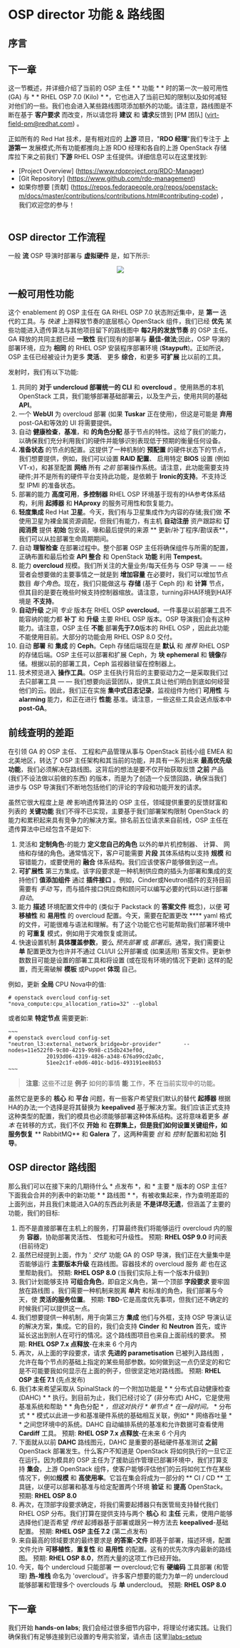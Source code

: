 # OSP director 功能 & 路线图

## 序言

## 下一章

这一节概述，并详细介绍了当前的 OSP 主任 * * 功能 * * 时的第一次一般可用性 (GA) 与 * * RHEL OSP 7.0 (Kilo) * *，它也进入了当前已知的限制以及如何减轻对他们的一些。我们也会进入某些路线图项添加额外的功能。请注意，路线图是不断在基于 **客户要求** 而改变，所以请您将 **建议** 和 **请求**反馈到 [PM 团队] (virt-field-pm@redhat.com) 。

正如所有的 Red Hat 技术，是有相对应的 **上游** 项目，"**RDO 经理**"我们专注于 **上游第一** 发展模式;所有功能都推向上游 RDO 经理和各自的上游 OpenStack 存储库拉下来之前我们 **下游** RHEL OSP 主任提供。详细信息可以在这里找到:

* [Project Overview] (https://www.rdoproject.org/RDO-Manager)
* [Git Repository] (https://www.github.com/rdo-management)
* 如果你想要 [贡献] (https://repos.fedorapeople.org/repos/openstack-m/docs/master/contributions/contributions.html#contributing-code) ，我们欢迎您的参与！<br><br>

## OSP director 工作流程

一般 **流** OSP 导演时部署与 **虚拟硬件** 是，如下所示:

<center>
<img src="./images/osp-director-workflow.png"/>
</center>

## 一般可用性功能

这个 enablement 的 OSP 主任在 GA RHEL OSP 7.0 状态附近集中，是 **第一** 迭代的工具。与 *快速* 上游释放节奏的底层核心 OpenStack 组件，我们已经 **优先** 某些功能进入遗传算法与其他项目留下的路线图中 **每2月的发放节奏** 的 OSP 主任。GA 释放的共同主题已经 **一致性** 我们现有的部署与 **最佳-做法**;因此，OSP 导演的部署环境，应为 **相同** 的 RHEL OSP 安装程序部署环境 (**Staypuft**)。正如所说，OSP 主任已经被设计为更多 **灵活**、 更多 **综合**，和更多 **可扩展** 比以前的工具。

发射时，我们有以下功能:
1. 共同的 **对于 undercloud 部署统一的 CLI** 和 **overcloud** 。使用熟悉的本机 OpenStack 工具，我们能够部署基础部署云，以及生产云，使用共同的基础 **API**。
2. 一个 **WebUI** 为 overcloud 部署 (如果 **Tuskar** 正在使用)，但这是可能是 **弃用** post-GA和等效的 UI 将需要提供。
3. 自动 **健康检查**，**基准**，和 **的角色分配** 基于节点的特性。这给了我们的能力，以确保我们充分利用我们的硬件并能够识别表现低于预期的衡量任何设备。
4. **准备状态** 的节点的配置。这提供了一种机制的 **预配置** 的硬件状态下的节点，我们想要提供，例如，我们可以设置 **RAID 配置**、 启用特定 **BIOS** 设置 (例如VT-x)，和甚至配置 **网络** 所有 *之前* 部署操作系统。请注意，此功能需要支持硬件;并不是所有的硬件平台支持此功能，是依赖于 **Ironic的支持**。不支持泛型 IPMI 的准备状态。
5. 部署的能力 **高度可用**，**多控制器** RHEL OSP 环境基于现有的HA参考体系结构，利用 **起搏器** 和 **HAproxy** 的服务可用性和恢复能力。
6. **轻度集成** Red Hat **卫星**。今天，我们有与卫星集成作为内容的存储;我们做 **不** 使用卫星为裸金属资源调配，但我们有能力，有主机 **自动注册** 资产跟踪和 **订阅消费** 提供 **初始** 包安装，喙和最后提供的来源 ** 更新/补丁程序/勘误表**，我们可以从拉部署生命周期期间。
7. 自动 **理智检查** 在部署过程中。整个部署 OSP 主任将确保组件与所需的配置，正确布置和最后检查 **API 整合** 和 OpenStack **功能** 利用 **Tempest**。
8. 能力 **overcloud** 规模。我们所关注的大量业务/每天任务与 OSP 导演 — — 经营者会想要做的主要事情之一就是到 **增加容量** 在必要时，我们可以增加节点数目 *每个角色*。现在，我们只能做这与 **存储** (基于 Ceph 的) 和 **计算** 节点，但其目的是要在晚些时候支持控制器缩放。请注意，turning非HA环境到HA环境是 **不支持**。
9. **自动升级** 之间 *专业* 版本在 RHEL OSP **overcloud**。一件事是以前部署工具不能容纳的能力都 **补丁** 和 **升级** 主要 RHEL OSP 版本。OSP 导演我们会有这种能力。请注意，OSP 主任 **不能** 部署**先于7.0**版本的 RHEL OSP ，因此此功能不能使用目前。大部分的功能会用 RHEL OSP 8.0 交付。
10. 自动 **部署** 和 **集成** 的 **Ceph**。Ceph 存储后端现在是 **默认** 和 *推荐* RHEL OSP 的存储后端。OSP 主任可以部署和扩展 Ceph，为 **块** **ephemeral** 和 **镜像**存储。根据以前的部署工具，Ceph 监视器驻留在控制器上。
11. 技术预览进入 **操作工具**。OSP 主任执行背后的主要驱动力之一是采取我们过去只部署工具 — — 我们想要向运营团队，提供工具让他们明白到底如何经营他们的云。因此，我们正在实施 **集中式日志记录**，监视组件为他们 **可用性** 与 **alarming** 能力，和正在进行 **性能** 基准。请注意，一些这些工具会送点版本中 **post-GA**。

## 前线查明的差距

在引领 GA 的 OSP 主任、 工程和产品管理从事与 OpenStack 前线小组 EMEA 和北美地区，转达了 OSP 主任架构和其当前的功能，并具有一系列出来 **最高优先级功能**，我们必须解决在路线图。这背后的想法是要不仅开始获取反馈 **之前** 产品 (我们不设法做以前做的东西) 的版本，而是为了创造一个反馈回路，确保当我们进步与 OSP 导演我们不断地包括他们的评论的字段和功能开发的请求。

虽然它很大程度上是 *晚* 影响遗传算法的 OSP 主任，领域提供重要的反馈财富和列表的 **关键功能** 我们不得不已实现，主要基于我们部署架构限制 OpenStack 的能力和累积起来具有竞争力的解决方案。排名前五位请求来自前线，OSP 主任在遗传算法中已经包含不是如下:

1. 灵活和 **定制角色**-的能力 **定义您自己的角色** 以外的单片机控制器、 计算、 网络和存储的角色。通常情况下，客户可能需要 **片段** 其体系结构以支持 **规模** 和容错能力，或要使用的 **融合** 体系结构。我们应该使客户能够做到这一点。
2. **可扩展性** 第三方集成。该字段要求是一种机制供应商的插头为部署和集成的支持他们 **值添加组件** 通过 **插件接口** 。例如，Cinder或Neutron插件的支持目前需要有 *手动* 写，而与插件接口供应商和顾问可以编写必要的代码以进行部署 *自动*。
3. 能力 **描述** 环境配置文件中的 (类似于 Packstack 的 **答案文件** 概念)，以便 **可移植性** 和 **易用性** 的 overcloud 配置。今天，需要在配置更改 **** yaml 格式的文件，可能很难与语法和理解。有了这个功能它也可能帮助我们部署环境中的 **可重复** 模式，例如用于灾难恢复或测试。
4. 快速设置机制 **具体覆盖参数**，要么 *预先部署* 或 *部署后*。通常，我们需要让 **单** 配置更改为也许并不通过 CLI/UI 公开部署或 (如果适用) 答案文件。更新参数数目可能是设置的部署工具和将设置 (或在现有环境的情况下更新) 这样的配置，而无需破解 **模板** 或Puppet **体现** 自己。

例如，更新 **全局** CPU Nova中的值:

  ~~~
  # openstack overcloud config-set "nova_compute:cpu_allocation_ratio=32" --global
  ~~~

或者如果 **特定节点** 需要更新:

    ~~~
    # openstack overcloud config-set "neutron_l3:external_network_bridge=br-provider"       --nodes=11e522f0-9c80-4219-9b98-c15db243ef0d,
                20193d06-4319-4826-a348-676a99cd2a0c,
                51ee2c1f-e0d6-401c-bd16-493191ee8b53
    ~~~
  
> **注意**: 这些不过是 **例子** 如何的事情 **能** 工作，**不** 在当前实现中的功能。

虽然它是更多的 **核心** 和 **平台** 问题，有一些客户希望我们默认的替代 **起搏器** 根据HA的办法;一个选择是将其替换为 **keepalived** 基于解决方案。我们应该正式支持这种类型的配置，我们的模具也必须能够部署这种体系结构。这将意味着更多 *基本* 在转移的方式，我们不仅 **开始** 和 **在群集上，但是我们如何设置关键组件，如服务恢复** ** RabbitMQ** 和 **Galera** 了，这两种需要 *创* 和 *控制* 配置和初始 **引导**。

## OSP director 路线图

那么我们可以在接下来的几期待什么 * 点发布 *，和 * 主要 * 版本的 OSP 主任?
下面我会合并的列表中的新功能 * * 路线图 * *，有被收集起来，作为查明差距的上面列出，并且我们未能进入GA的东西此列表是 **不是详尽无遗**，但涵盖了主要的功能，我们的目标:

1. 而不是直接部署在主机上的服务，打算最终我们将能够运行 overcloud 内的服务 **容器**，协助部署灵活性、 性能和可升级性。
    预期: **RHEL OSP 9.0** 时间表 (目前待定)
2. 虽然已经提到上面，作为 ' *交付*' 功能 GA 的 OSP 导演，我们正在大量集中是否能够运行 **主要版本升级** 在路线图。容器技术的 overcloud 服务 *能* 也在这里帮助我们。
    预期: **RHEL OSP 8.0** (当我们实际上有一个版本升级到)
3. 我们计划能够支持 **可组合角色**，即自定义角色，第一个顶部 **字段要求** 要牢固放在路线图 。我们需要一种机制来脱离 **单片** 和标准的角色，我们部署与今天，使 **灵活的服务位置**。
    预期: **TBD**-它是高度优先事项，但我们还不确定的时候我们可以提供这一点。
4. 我们想要提供一种机制，用于向第三方 **集成** 他们与外框，支持 OSP 导演认证的解决方案，集成。它的目的，我们会支持 **Cinder** 和 **Neutron** 首先，或许延长这出到别人在可行的情况。这个路线图项目也来自上面前线的要求。
    预期: **RHEL OSP 7.x 点释放**-在未来 6 个月内
5. 再次，从上面的字段要求，请求 **先进的 parametisation** 已被列入路线图 ，允许在每个节点的基础上指定的某些局部参数。如何做到这一点仍坚定的和它是不可能要我如何显示在上面的例子，但很坚定地对路线图。
    预期: **RHEL OSP 主任 7.1** (先点发布)
6. 我们本来希望采取从 SpinalStack 的一个附加功能是 * * 分布式自动健康检查 (DAHC) * * 执行。到目前为止，我们已经讨论了 (非分布式) AHC，它是使用基准系统和帮助 * * 角色分配 * *，但这对执行 * 单节点 * 在一段时间。* * 分布式 * * 模式以此进一步和基准硬件系统的基础相互关联，例如* * 网络吞吐量 * * 之间您环境中的系统。DAHC 自动编排系统的基准和允许数据可查看使用 **Cardiff** 工具。
    预期: **RHEL OSP 7.x 点释放**-在未来 6 个月内
7. 下面就从以前 **DAHC** 路线图元，DAHC 是重要的基础硬件基准测试 **之前** OpenStack 部署发生。什么客户不知道是 OpenStack 将如何执行的一旦它正在运行。因为模具的 OSP 主任为了援助运作管理已部署环境中，我们打算支持 **集会**，上游 OpenStack 组件，使客户能够评估他们的云将如何工作在某些情况下，例如**规模** 和 **高使用率**。它旨在集会将成为一部分的 ** CI / CD ** 工具链，以便可以部署和基准与给定配置两个环境 **验证** 和 **提高** OpenStack。
    预期: **RHEL OSP 8.0**
8. 再次，在顶部字段要求确定，将我们需要起搏器只有医管局支持替代我们 RHEL OSP 分布。我们打算在提供支持与两个 **核心** 和 **主任** 元素，使用户能够选择他们是否希望 *传统* 起搏器基于部署或跟另一种方法去 **keepalived**-基础配置。
    预期: **RHEL OSP 主任 7.2** (第二点发布)
9. 来自最高的领域要求的最终要求是 **的答案-文件** 即基于部署，描述环境，配置文件允许 **可移植性**，**重复性** 和 **易用性** 的配置。这有的优先次序内最新的路线图。
    预期: **RHEL OSP 8.0**，然而大量的这项工作已经开始。
10. 今天，每个 undercloud 只能部署 **一** overcloud;它有 **硬编码** 工具部署 (和管理) **热-堆栈** 命名为 'overcloud'。许多客户想要的能力为单一的 undercloud 能够部署和管理多个 overclouds 与 **单** undercloud。
    预期: **RHEL OSP 8.0**

## 下一章

我们开始 **hands-on labs**; 我们会经过很多细节内容中，将理论付诸实践。让我们确保我们有足够连接到已设置的专用实验室，请点击 [这里][labs-setup](./labs-setup.md) 
